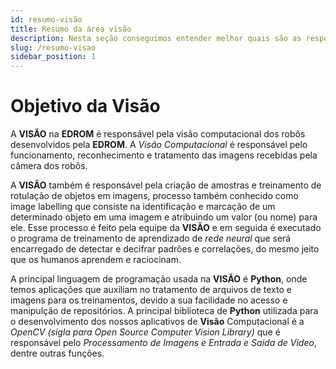 ```yaml
---
id: resumo-visão
title: Resumo da área visão
description: Nesta seção conseguimos entender melhor quais são as responsabilidades da área visão dentro da EDROM
slug: /resumo-visao
sidebar_position: 1
---
```



# Objetivo da Visão

A __VISÃO__ na __EDROM__ é responsável pela visão computacional dos robôs desenvolvidos pela __EDROM__. A _Visão Computacional_ é responsável pelo funcionamento, reconhecimento e tratamento das imagens recebidas pela câmera dos robôs.

A __VISÃO__ também é responsável pela criação de amostras e treinamento de rotulação de objetos em imagens, processo também conhecido como image labelling que consiste na identificação e marcação de um determinado objeto em uma imagem e atribuindo um valor (ou nome) para ele. Esse processo é feito pela equipe da __VISÃO__ e em seguida é executado o programa de treinamento de aprendizado de _rede neural_ que será encarregado de detectar e decifrar padrões e correlações, do mesmo jeito que os humanos aprendem e raciocinam.

A principal linguagem de programação usada na __VISÃO__ é __Python__, onde temos aplicações que auxiliam no tratamento de arquivos de texto e imagens para os treinamentos, devido a sua facilidade no acesso e manipulção de repositórios. A principal biblioteca de __Python__ utilizada para o desenvolvimento dos nossos aplicativos de __Visão__ Computacional é a _OpenCV (sigla para Open Source Computer Vision Library)_ que é responsável pelo _Processamento de Imagens e Entrada e Saida de Video_, dentre outras funções.

